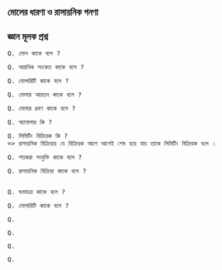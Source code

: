 ## মোলের ধারণা ও রাসায়নিক গনণা

## জ্ঞান মূলক প্রশ্ন

<pre>
Q. মোল কাকে বলে ?
</pre>
<pre>
Q. আয়নিক সংকেত কাকে বলে ?
</pre>
<pre>
Q. মোলারিটি কাকে বলে ?
</pre>
<pre>
Q. মোলার আয়তন কাকে বলে ?
</pre>
<pre>
Q. মোলার দ্রবণ কাকে বলে ?
</pre>
<pre>
Q. অ্যানালার কি ?
</pre>
<pre>
Q. লিমিটিং বিক্রিয়ক কি ?
=> রাসায়নিক বিক্রিয়ায় যে বিক্রিয়ক আগে আগেই শেষ হয়ে যায় তাকে লিমিটিং বিক্রিয়ক বলে ।
</pre>
<pre>
Q. শতকরা সংযুক্তি কাকে বলে ?
</pre>

<pre>
Q. রাসায়নিক বিক্রিয়া কাকে বলে ?

</pre>
<pre>
Q. ঘনমাত্রা কাকে বলে ?
</pre>
<pre>
Q. মোলারিটি কাকে বলে ?
</pre>
<pre>
Q.
</pre>
<pre>
Q.
</pre>
<pre>
Q.
</pre>
<pre>
Q.
</pre>